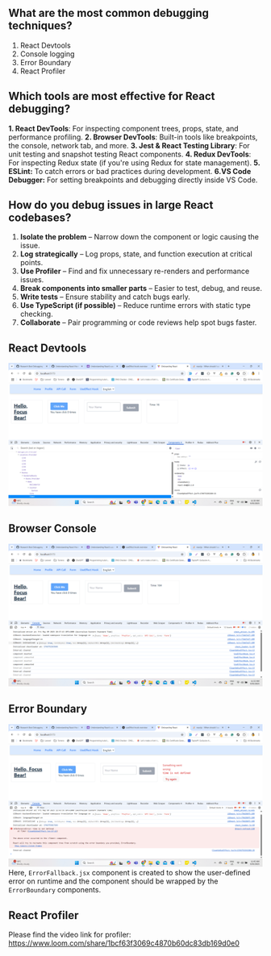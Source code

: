 ## What are the most common debugging techniques?
1. React Devtools
2. Console logging
3. Error Boundary
4. React Profiler

## Which tools are most effective for React debugging?
**1. React DevTools**: For inspecting component trees, props, state, and performance profiling.
**2. Browser DevTools**: Built-in tools like breakpoints, the console, network tab, and more.
**3. Jest & React Testing Library**: For unit testing and snapshot testing React components.
**4. Redux DevTools**: For inspecting Redux state (if you're using Redux for state management).
**5. ESLint:** To catch errors or bad practices during development.
**6.VS Code Debugger:** For setting breakpoints and debugging directly inside VS Code.

## How do you debug issues in large React codebases?

1. **Isolate the problem** – Narrow down the component or logic causing the issue.
2. **Log strategically** – Log props, state, and function execution at critical points.
3. **Use Profiler** – Find and fix unnecessary re-renders and performance issues.
4. **Break components into smaller parts** – Easier to test, debug, and reuse.
5. **Write tests** – Ensure stability and catch bugs early.
6. **Use TypeScript (if possible)** – Reduce runtime errors with static type checking.
7. **Collaborate** – Pair programming or code reviews help spot bugs faster.


## React Devtools
![React Devtools](https://github.com/ashokneupane/ashokneupane-intern-repo/blob/main/milestones/images/debugging/react_devtools.png)<br>

## Browser Console
![Browser Console](https://github.com/ashokneupane/ashokneupane-intern-repo/blob/main/milestones/images/debugging/browser_console.png)<br>

## Error Boundary
![Error Boundary](https://github.com/ashokneupane/ashokneupane-intern-repo/blob/main/milestones/images/debugging/error_boundary.png)<br>
Here, `ErrorFallback.jsx` component is created to show the user-defined error on runtime and the component should be wrapped by the `ErrorBoundary` components.

## React Profiler
Please find the video link for profiler:
https://www.loom.com/share/1bcf63f3069c4870b60dc83db169d0e0